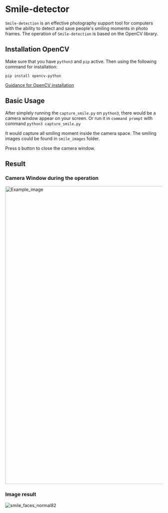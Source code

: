 # Smile-detector

`Smile-detection` is an effective photography support tool for computers with the ability to detect and save people's smiling moments in photo frames. The operation of `Smile-detection` is based on the OpenCV library.

## Installation OpenCV

Make sure that you have `python3` and `pip` active. Then using the following command for installation:

`pip install opencv-python`

[Guidance for OpenCV installation](https://www.geeksforgeeks.org/how-to-install-opencv-for-python-in-windows/)

## Basic Usage

After simplely running the `capture_smile.py` on  `python3`, there would be a camera window appear on your screen. Or run it in `command prompt` with command `python3 capture_smile.py`

It would capture all smiling moment inside the camera space. The smiling images could be found in `smile_images` folder.

Press `Q` button to close the camera window.

## Result

### Camera Window during the operation

<img width="954" alt="Example_image" src="https://user-images.githubusercontent.com/77573775/181428877-be9c4855-f4f6-4db7-b718-5d5b36307ac0.png">

### Image result

![smile_faces_normal82](https://user-images.githubusercontent.com/77573775/181429003-17f64eb2-10a5-4ac5-a2fb-c072cacb83c1.png)



